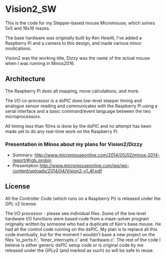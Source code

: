 # Vision2_SW

This is the code for my Stepper-based mouse Micromouse, which solves 5x5 and 16x16 mazes.

The base hardware was originally built by Ken Hewitt, I've added a Raspberry Pi and a camera to this 
design, and made various minor modications.

Vision2 was the working title, Dizzy was the name of the actual mouse when I was running in Minos2016. 

## Architecture

The Raspberry Pi does all mapping, move calculations, and more.

The I/O co-processor is a dsPIC does low-level stepper timing and analogue sensor reading and 
communicates with the Raspberry Pi using a serial interface and a basic command/event language 
between the two microprocessors.

All timing less than 10ms is done by the dsPIC and no attempt has been made yet to do any 
real-time work on the Raspberry Pi.


### Presentation in Minos about my plans for Vision2/Dizzy

* Summary: http://www.micromouseonline.com/2014/05/02/minos-2014-report/#rob_probin
* Presentation http://www.micromouseonline.com/wp/wp-content/uploads/2014/04/Vision2-v1_4f.pdf

## License

All the Controller Code (which runs on a Raspberry Pi) is released under the GPL v2 license.

The I/O processor - please see individual files. Some of the low level hardware I/O functions 
were based code from a maze-solver program originally written by someone who had a duplicate of 
Ken's base mouse. He had all the control code running on the dsPIC. My plan is to replace all 
this code eventually, but for the moment I wouldn't base a new project on the files 'io_ports.h', 
'timer_interrupts.c' and 'hardware.c'. The rest of the code I believe is either generic dsPIC 
setup code or is original code by me released under the GPLv2 (and marked as such) so will be 
safe to reuse. 

